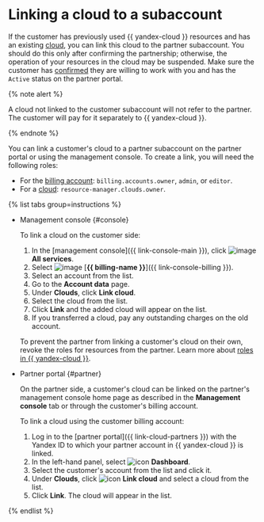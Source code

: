 # Linking a cloud to a subaccount

If the customer has previously used {{ yandex-cloud }} resources and has an existing [cloud](../../resource-manager/concepts/resources-hierarchy.md#cloud), you can link this cloud to the partner subaccount. You should do this only after confirming the partnership; otherwise, the operation of your resources in the cloud may be suspended. Make sure the customer has [confirmed](../program/var-pin-client.md#confirm-partnership) they are willing to work with you and has the `Active` status on the partner portal.

{% note alert %}

A cloud not linked to the customer subaccount will not refer to the partner. The customer will pay for it separately to {{ yandex-cloud }}.

{% endnote %}

You can link a customer's cloud to a partner subaccount on the partner portal or using the management console. To create a link, you will need the following roles:

* For the [billing account](../../billing/security/index.md#roles-list): `billing.accounts.owner`, `admin`, or `editor`.
* For a [cloud](../../resource-manager/concepts/resources-hierarchy.md#cloud): `resource-manager.clouds.owner`.

{% list tabs group=instructions %}

- Management console {#console}

   To link a cloud on the customer side:

   1. In the [management console]({{ link-console-main }}), click ![image](../../_assets/console-icons/dots-9.svg) **All services**.
   1. Select ![image](../../_assets/console-icons/credit-card.svg) [**{{ billing-name }}**]({{ link-console-billing }}).
   1. Select an account from the list.
   1. Go to the **Account data** page.
   1. Under **Clouds**, click **Link cloud**.
   1. Select the cloud from the list.
   1. Click **Link** and the added cloud will appear on the list.
   1. If you transferred a cloud, pay any outstanding charges on the old account.

   To prevent the partner from linking a customer's cloud on their own, revoke the roles for resources from the partner. Learn more about [roles in {{ yandex-cloud }}](../../resource-manager/security/).

- Partner portal {#partner}

   On the partner side, a customer's cloud can be linked on the partner's management console home page as described in the **Management console** tab or through the customer's billing account.

   To link a cloud using the customer billing account:

   1. Log in to the [partner portal]({{ link-cloud-partners }}) with the Yandex ID to which your partner account in {{ yandex-cloud }} is linked.
   1. In the left-hand panel, select ![icon](../../_assets/console-icons/layout-header-side-content.svg) **Dashboard**.
   1. Select the customer's account from the list and click it.
   1. Under **Clouds**, click ![icon](../../_assets/console-icons/arrow-shape-turn-up-right.svg) **Link cloud** and select a cloud from the list.
   1. Click **Link**. The cloud will appear in the list.

{% endlist %}
